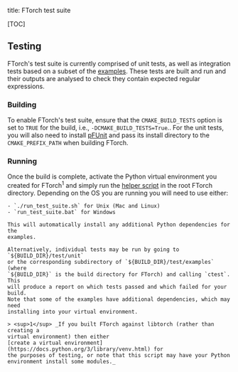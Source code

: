 title: FTorch test suite

[TOC]

## Testing

FTorch's test suite is currently comprised of unit tests, as well as integration
tests based on a subset of the [examples](examples.html). These tests are built
and run and their outputs are analysed to check they contain expected regular
expressions.

### Building

To enable FTorch's test suite, ensure that the `CMAKE_BUILD_TESTS` option
is set to `TRUE` for the build,  i.e., `-DCMAKE_BUILD_TESTS=True`.. For the unit
tests, you will also need to install
[pFUnit](https://github.com/Goddard-Fortran-Ecosystem/pFUnit) and pass its
install directory to the `CMAKE_PREFIX_PATH` when building FTorch.

### Running

Once the build is complete, activate the Python virtual environment you created
for FTorch<sup>1</sup> and simply run the
[helper script](https://github.com/Cambridge-ICCS/FTorch/blob/main/run_integration_tests.sh)
in the root FTorch directory. Depending on the OS you are running you will need
to use either:
```
- `./run_test_suite.sh` for Unix (Mac and Linux)
- `run_test_suite.bat` for Windows

This will automatically install any additional Python dependencies for the
examples.

Alternatively, individual tests may be run by going to `${BUILD_DIR}/test/unit`
or the corresponding subdirectory of `${BUILD_DIR}/test/examples` (where
`${BUILD_DIR}` is the build directory for FTorch) and calling `ctest`. This
will produce a report on which tests passed and which failed for your build.
Note that some of the examples have additional dependencies, which may need
installing into your virtual environment.

> <sup>1</sup> _If you built FTorch against libtorch (rather than creating a
virtual environment) then either
[create a virtual environment](https://docs.python.org/3/library/venv.html) for
the purposes of testing, or note that this script may have your Python
environment install some modules._
